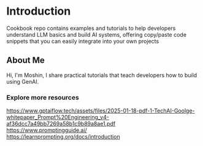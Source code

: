 # Introduction 
Cookbook repo contains examples and tutorials to help developers understand LLM basics and build AI systems, offering copy/paste code snippets that you can easily integrate into your own projects

## About Me 

Hi, I'm Moshin, I share practical tutorials that teach developers how to build using GenAI. 

### Explore more resources
https://www.gptaiflow.tech/assets/files/2025-01-18-pdf-1-TechAI-Goolge-whitepaper_Prompt%20Engineering_v4-af36dcc7a49bb7269a58b1c9b89a8ae1.pdf  
https://www.promptingguide.ai/  
https://learnprompting.org/docs/introduction  

